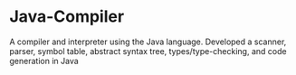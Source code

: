 # Java-Compiler

A compiler and interpreter using the Java language. Developed a scanner, parser, symbol table, abstract syntax tree, types/type-checking, and code generation in Java
